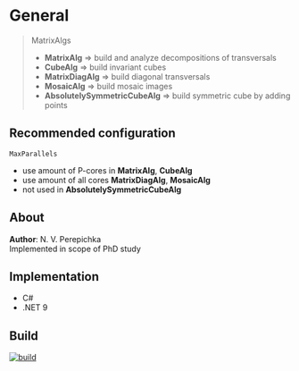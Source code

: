 # General

> MatrixAlgs
> - **MatrixAlg** => build and analyze decompositions of transversals
> - **CubeAlg** => build invariant cubes
> - **MatrixDiagAlg** => build diagonal transversals
> - **MosaicAlg** => build mosaic images
> - **AbsolutelySymmetricCubeAlg** => build symmetric cube by adding points

## Recommended configuration
`MaxParallels`
- use amount of P-cores in **MatrixAlg**, **CubeAlg**
- use amount of all cores **MatrixDiagAlg**, **MosaicAlg**
- not used in **AbsolutelySymmetricCubeAlg**

## About
**Author**: N. V. Perepichka  
Implemented in scope of PhD study  

## Implementation
* C#
* .NET 9

## Build
[![build](https://github.com/nperepichka/MatrixAlg/actions/workflows/build.yml/badge.svg)](https://github.com/nperepichka/MatrixAlg/actions/workflows/build.yml)